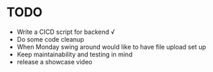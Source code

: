 # TODO

- Write a CICD script for backend √
- Do some code cleanup
- When Monday swing around would like to have file upload set up
- Keep maintainability and testing in mind
- release a showcase video